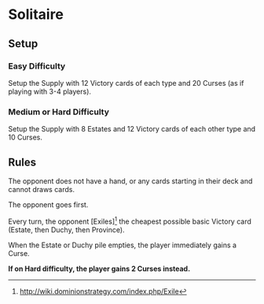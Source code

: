 # Solitaire

## Setup

### Easy Difficulty

Setup the Supply with 12 Victory cards of each type and 20 Curses (as if
playing with 3-4 players).

### Medium or Hard Difficulty

Setup the Supply with 8 Estates and 12 Victory cards of each other type
and 10 Curses.

## Rules

The opponent does not have a hand, or any cards starting in their deck and
cannot draws cards.

The opponent goes first.

Every turn, the opponent [Exiles][^Exile] the cheapest possible basic Victory
card (Estate, then Duchy, then Province).

When the Estate or Duchy pile empties, the player immediately gains a
Curse.

**If on Hard difficulty, the player gains 2 Curses instead.**

[^Exile]: http://wiki.dominionstrategy.com/index.php/Exile
